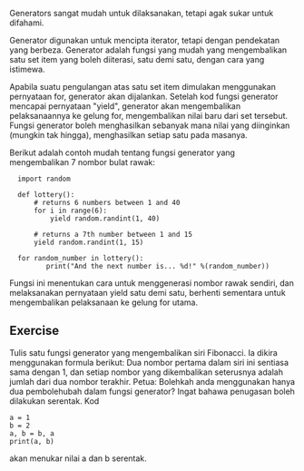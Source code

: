 Generators sangat mudah untuk dilaksanakan, tetapi agak sukar untuk difahami.

Generator digunakan untuk mencipta iterator, tetapi dengan pendekatan yang berbeza. Generator adalah fungsi yang mudah yang mengembalikan satu set item yang boleh diiterasi, satu demi satu, dengan cara yang istimewa.

Apabila suatu pengulangan atas satu set item dimulakan menggunakan pernyataan for, generator akan dijalankan. Setelah kod fungsi generator mencapai pernyataan "yield", generator akan mengembalikan pelaksanaannya ke gelung for, mengembalikan nilai baru dari set tersebut. Fungsi generator boleh menghasilkan sebanyak mana nilai yang diinginkan (mungkin tak hingga), menghasilkan setiap satu pada masanya.

Berikut adalah contoh mudah tentang fungsi generator yang mengembalikan 7 nombor bulat rawak:

      import random
      
      def lottery():
          # returns 6 numbers between 1 and 40
          for i in range(6):
              yield random.randint(1, 40)
      
          # returns a 7th number between 1 and 15
          yield random.randint(1, 15)
      
      for random_number in lottery():
             print("And the next number is... %d!" %(random_number))

Fungsi ini menentukan cara untuk menggenerasi nombor rawak sendiri, dan melaksanakan pernyataan yield satu demi satu, berhenti sementara untuk mengembalikan pelaksanaan ke gelung for utama.

Exercise
--------

Tulis satu fungsi generator yang mengembalikan siri Fibonacci. Ia dikira menggunakan formula berikut: Dua nombor pertama dalam siri ini sentiasa sama dengan 1, dan setiap nombor yang dikembalikan seterusnya adalah jumlah dari dua nombor terakhir.
Petua: Bolehkah anda menggunakan hanya dua pembolehubah dalam fungsi generator? Ingat bahawa penugasan boleh dilakukan serentak. Kod

    a = 1
    b = 2
    a, b = b, a
    print(a, b)

akan menukar nilai a dan b serentak.